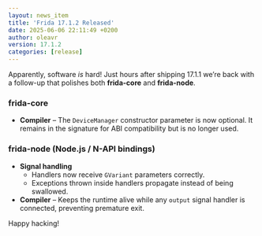 ```yaml
---
layout: news_item
title: 'Frida 17.1.2 Released'
date: 2025-06-06 22:11:49 +0200
author: oleavr
version: 17.1.2
categories: [release]
---
```


Apparently, software *is* hard! Just hours after shipping 17.1.1 we’re back
with a follow-up that polishes both **frida-core** and **frida-node**.

### frida-core
- **Compiler** – The `DeviceManager` constructor parameter is now optional.
  It remains in the signature for ABI compatibility but is no longer used.

### frida-node (Node.js / N-API bindings)
- **Signal handling**
  - Handlers now receive `GVariant` parameters correctly.
  - Exceptions thrown inside handlers propagate instead of being swallowed.
- **Compiler** – Keeps the runtime alive while any `output` signal handler is
  connected, preventing premature exit.

Happy hacking!
